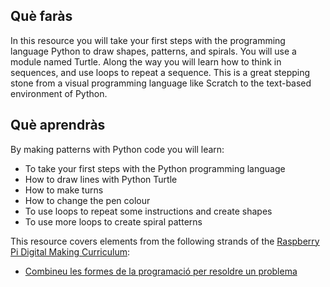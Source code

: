 ## Què faràs

In this resource you will take your first steps with the programming language Python to draw shapes, patterns, and spirals. You will use a module named Turtle. Along the way you will learn how to think in sequences, and use loops to repeat a sequence. This is a great stepping stone from a visual programming language like Scratch to the text-based environment of Python.

## Què aprendràs

By making patterns with Python code you will learn:

- To take your first steps with the Python programming language
- How to draw lines with Python Turtle
- How to make turns
- How to change the pen colour
- To use loops to repeat some instructions and create shapes
- To use more loops to create spiral patterns

This resource covers elements from the following strands of the [Raspberry Pi Digital Making Curriculum](https://www.raspberrypi.org/curriculum/):

- [Combineu les formes de la programació per resoldre un problema](https://www.raspberrypi.org/curriculum/programming/builder)